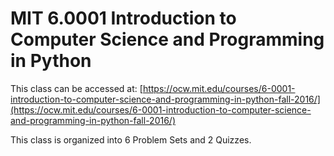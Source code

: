 # MIT 6.0001 Introduction to Computer Science and Programming in Python

This class can be accessed at: [https://ocw.mit.edu/courses/6-0001-introduction-to-computer-science-and-programming-in-python-fall-2016/](https://ocw.mit.edu/courses/6-0001-introduction-to-computer-science-and-programming-in-python-fall-2016/)

This class is organized into 6 Problem Sets and 2 Quizzes.
